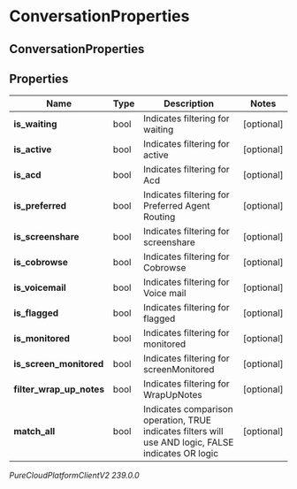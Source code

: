# ConversationProperties

## ConversationProperties

## Properties

|Name | Type | Description | Notes|
|------------ | ------------- | ------------- | -------------|
| **is_waiting** | bool | Indicates filtering for waiting | [optional] |
| **is_active** | bool | Indicates filtering for active | [optional] |
| **is_acd** | bool | Indicates filtering for Acd | [optional] |
| **is_preferred** | bool | Indicates filtering for Preferred Agent Routing | [optional] |
| **is_screenshare** | bool | Indicates filtering for screenshare | [optional] |
| **is_cobrowse** | bool | Indicates filtering for Cobrowse | [optional] |
| **is_voicemail** | bool | Indicates filtering for Voice mail | [optional] |
| **is_flagged** | bool | Indicates filtering for flagged | [optional] |
| **is_monitored** | bool | Indicates filtering for monitored | [optional] |
| **is_screen_monitored** | bool | Indicates filtering for screenMonitored | [optional] |
| **filter_wrap_up_notes** | bool | Indicates filtering for WrapUpNotes | [optional] |
| **match_all** | bool | Indicates comparison operation, TRUE indicates filters will use AND logic, FALSE indicates OR logic | [optional] |



_PureCloudPlatformClientV2 239.0.0_
